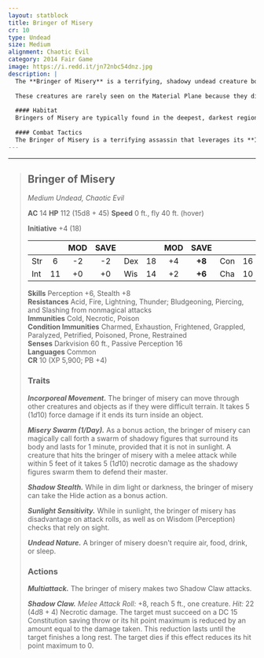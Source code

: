 ```yaml
---
layout: statblock
title: Bringer of Misery
cr: 10
type: Undead
size: Medium
alignment: Chaotic Evil
category: 2014 Fair Game
image: https://i.redd.it/jn72nbc54dnz.jpg
description: |
  The **Bringer of Misery** is a terrifying, shadowy undead creature born from a person who died in the Shadowfell, consumed by hopelessness and despair. When they finally die, their ghost returns twisted by the plane into a bringer of misery, seeking to return to the Material Plane and make everyone as miserable as they were at the end of their life.
  
  These creatures are rarely seen on the Material Plane because they did not know a way out of the plane in life, so they spend all of their time trying to find one in death. When one does get through, it will use any means necessary to make as many people as miserable as possible, often by killing friends and family members or haunting victims until they slip into insanity.
  
  #### Habitat
  Bringers of Misery are typically found in the deepest, darkest regions of the Shadowfell. On the Material Plane, they gravitate toward places marked by ancient tragedies, large crypts, or deep subterranean areas, constantly avoiding the sun.
  
  #### Combat Tactics
  The Bringer of Misery is a terrifying assassin that leverages its **Incorporeal Movement** to ignore physical barriers. It uses **Shadow Stealth** to ambush foes, and activates **Misery Swarm** to punish any creature that manages to engage it in melee. Its primary attack, **Shadow Claw**, is lethal not just for its necrotic damage, but for its ability to permanently reduce the victim's hit point maximum.
---
```


___
> ## Bringer of Misery
> *Medium Undead, Chaotic Evil*
> 
> **AC** 14 **HP** 112 (15d8 + 45) **Speed** 0 ft., fly 40 ft. (hover)
> 
> **Initiative** +4 (18)
>
> | | | MOD | SAVE | | | MOD | SAVE | | | MOD | SAVE |
> |:--|:-:|:----:|:----:|:--|:-:|:----:|:----:|:--|:-:|:----:|:----:|
> |Str| 6| -2 | -2 |Dex| 18| +4 | **+8** |Con| 16| +3 | +3 |
> |Int| 11| +0 | +0 |Wis| 14| +2 | **+6** |Cha| 10| +0 | +0 |
>
> **Skills** Perception +6, Stealth +8  
> **Resistances** Acid, Fire, Lightning, Thunder; Bludgeoning, Piercing, and Slashing from nonmagical attacks  
> **Immunities** Cold, Necrotic, Poison  
> **Condition Immunities** Charmed, Exhaustion, Frightened, Grappled, Paralyzed, Petrified, Poisoned, Prone, Restrained  
> **Senses** Darkvision 60 ft., Passive Perception 16  
> **Languages** Common  
> **CR** 10 (XP 5,900; PB +4)
>
> ### Traits
>
> ***Incorporeal Movement.*** The bringer of misery can move through other creatures and objects as if they were difficult terrain. It takes 5 ($1d10$) force damage if it ends its turn inside an object.
>
> ***Misery Swarm (1/Day).*** As a bonus action, the bringer of misery can magically call forth a swarm of shadowy figures that surround its body and lasts for 1 minute, provided that it is not in sunlight. A creature that hits the bringer of misery with a melee attack while within 5 feet of it takes 5 ($1d10$) necrotic damage as the shadowy figures swarm them to defend their master.
>
> ***Shadow Stealth.*** While in dim light or darkness, the bringer of misery can take the Hide action as a bonus action.
>
> ***Sunlight Sensitivity.*** While in sunlight, the bringer of misery has disadvantage on attack rolls, as well as on Wisdom (Perception) checks that rely on sight.
>
> ***Undead Nature.*** A bringer of misery doesn't require air, food, drink, or sleep.
>
> ### Actions
>
> ***Multiattack.*** The bringer of misery makes two Shadow Claw attacks.
>
> ***Shadow Claw.*** *Melee Attack Roll:* +8, reach 5 ft., one creature. *Hit:* 22 ($4d8 + 4$) Necrotic damage. The target must succeed on a DC 15 Constitution saving throw or its hit point maximum is reduced by an amount equal to the damage taken. This reduction lasts until the target finishes a long rest. The target dies if this effect reduces its hit point maximum to 0.